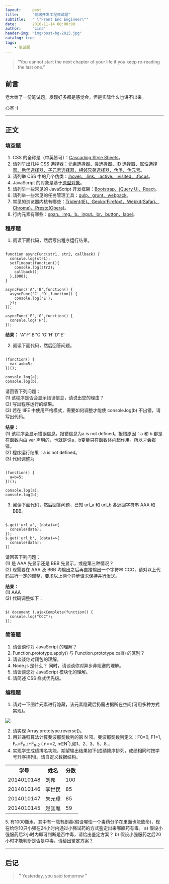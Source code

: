 ```yaml
---
layout:     post
title:      "前端开发工程师试题"
subtitle:   " \"Front End Engineer\""
date:       2016-11-14 08:00:00
author:     "Lina"
header-img: "img/post-bg-2015.jpg"
catalog: true
tags:
    - 笔试题
---
```


> “You cannot start the next chapter of your life if you keep re-reading the last one.”


## 前言

老大给了一份笔试题，发现好多都是感觉会，但是实际什么也讲不出来。

心塞 :(

---

## 正文

### 填空题
1. CSS 的全称是（中英皆可）：<u>Cascading Style Sheets</u>。
2. 请列举出几种 CSS 选择器：<u>元素选择器、类选择器、ID 选择器、属性选择器、后代选择器、子元素选择器、相邻兄弟选择器、伪类、伪元素</u>。
3. 请列举 CSS 中的几个伪类：<u>:hover、:link、:active、:visited、:focus</u>。
4. JavaScript 的对象是基于<u>原型对象</u>。
5. 请列举一些常见的 JavaScript 开发框架：<u>Bootstrap、jQuery UI、React</u>。
6. 请列举一些常见的任务管理工具：<u>gulp、grunt、webpack</u>。
7. 常见的浏览器内核有哪些：<u>Trident(IE)、Geoko(Firefox)、Webkit(Safari、Chrome)、Presto(Opera)</u>。
8. 行内元素有哪些：<u>span、img、b、input、br、button、label</u>。

### 程序题
1. 阅读下面代码，然后写出程序运行结果。
<pre><code>
function asyncFunc(str1, str2, callback) {
  console.log(str1);
  setTimeout(function(){
    console.log(str2);
    callback();
  },1000);
}

asyncFunc('A','B',function() {
  asyncFunc('C','D',function() {
    console.log('E');
  });
});

asyncFunc('F','G',function() {
  console.log('H');
});
</code></pre>
**结果：** 'A''F''B''C''G''H''D''E'

2. 阅读下面代码，然后回答问题。
<pre><code>
(function() {
  var a=b=5;
})();

console.log(a);
console.log(b);
</code></pre>
请回答下列问题：    
(1) 该程序是否会显示错误信息，请说出您的理由？    
(2) 写出程序运行的结果。    
(3) 若在 IIFE 中使用严格模式，需要如何调整才能使 console.log(b) 不出错，请写出代码。    

**结果：**    
(1) 该程序会显示错误信息。报错信息为<span color="red">a is not defined</span>。报错原因：a 和 b 都是在函数内由 var 声明的，也就是说a、b变量只在函数体内起作用。所以才会报错。    
(2) 程序运行结果：a is not defined。    
(3) 代码调整为    
<pre><code>
(function() {
  a=b=5;
})();

console.log(a);
console.log(b);
</code></pre>
3. 阅读下面代码，然后回答问题，已知 url_a 和 url_b 各返回字符串 AAA 和 BBB。
<pre><code>
$.get('url_a', (data)=>{
  console(data);
});
$.get('url_b', (data)=>{
  console(data);
})
</code></pre>
请回答下列问题：    
(1) 是 AAA 先显示还是 BBB 先显示，或是第三种情况？    
(2) 现需要在 AAA 及 BBB 均输出之后再直接输出一个字符串 CCC，请对以上代码进行一定的调整，要求以上两个异步请求保持并行发送。    

**结果：**    
(1) AAA               
(2) 代码调整如下：            
<pre><code>
$( document ).ajaxComplete(function() {
  console.log("CCC");
});
</code></pre>   

### 简答题
1. 请谈谈你对 JavaScript 的理解？
2. Function.prototype.apply() 与 Function.prototype.call() 的区别？
3. 请谈谈你对闭包的理解。
4. Node.js 是什么？ 同时，请谈谈你对异步非阻塞的理解。
5. 请谈谈您对 JavaScript 模块化的理解。
6. 请简述 CSS 样式优先级。

### 编程题
1. 请对一下图片元素进行隐藏，该元素隐藏后扔需占据所在空间(可用多种方式实现)。
<pre><code><img src="example.png" /></code></pre>
2. 请实现 Array.prototype.reverse()。
3. 用非递归算法计算斐波那契数列的第 N 项。斐波那契数列定义：F0=0, F1=1, F<sub>n</sub>=F<sub>n-1</sub>+F<sub>n-2</sub> ( n>=2, n∈N<sup>\*</sup>),如1、2、3、5、8...
4. 实现学生成绩排名功能，期望输出结果如下(成绩降序排列，成绩相同时按学号升序排列)。请自定义数据结构。
<table>
  <tr>
    <th>学号</th>
    <th>姓名</th>
    <th>分数</th>
  </tr>
  <tr>
    <td>2014010148</td>
    <td>刘邦</td>
    <td>100</td>
  </tr>
  <tr>
    <td>2014010146</td>
    <td>李世民</td>
    <td>85</td>
  </tr>
  <tr>
    <td>2014010147</td>
    <td>朱元璋</td>
    <td>85</td>
  </tr>  
  <tr>
    <td>2014010145</td>
    <td>赵匡胤</td>
    <td>59</td>
  </tr>
</table>
5. 有1000瓶水，其中有一瓶有剧毒(假设哪怕一个毒药分子在里面也能致命)，现在给你10只小强在24小时内通过小强试药的方式鉴定出来哪瓶药有毒。    
a) 假设小强服药后2小时内即可判断是否中毒，请给出鉴定方案？    
b) 假设小强服药之后20小时才能判断是否是中毒，请给出鉴定方案？    



---

## 后记

> ＂Yesterday, you said tomorrow＂
